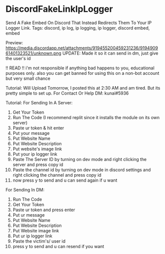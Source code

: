 # DiscordFakeLinkIpLogger
Send A Fake Embed On Discord That Instead Redirects Them To Your IP Logger Link. Tags: discord, ip log, ip logging, ip logger, discord embed, embed

Preview:
https://media.discordapp.net/attachments/919455200459231236/919490961401323521/unknown.png
UPDATE: Made it so it can send in dm, just give the user's id

!! READ !!
i'm not responsible if anything bad happens to you, educational purposes only. also you can get banned for using this on a non-bot account but very small chance

Tutorial: Will Upload Tomorrow, I posted this at 2:30 AM and am tired. But its pretty simple to set up. For Contact Or Help DM: kunai#5936

Tutorial:
For Sending In A Server:
1. Get Your Token
2. Run The Code (I recommend replit since it installs the module on its own server)
3. Paste ur token & hit enter
4. Put your message
5. Put Website Name
6. Put Website Description
7. Put website's image link
8. Put your ip logger link
9. Paste The Server ID by turning on dev mode and right clicking the server and press copy id
10. Paste the channel id by turning on dev mode in discord settings and right clicking the channel and press copy id
11. now press y to send and u can send again if u want

For Sending In DM:
1. Run The Code
2. Get Your Token
3. Paste ur token and press enter
4. Put ur message
5. Put Website Name
6. Put Website Description
7. Put Website image link
8. Put ur ip logger link
9. Paste the victim's/ user id
10. press y to send and u can resend if you want
